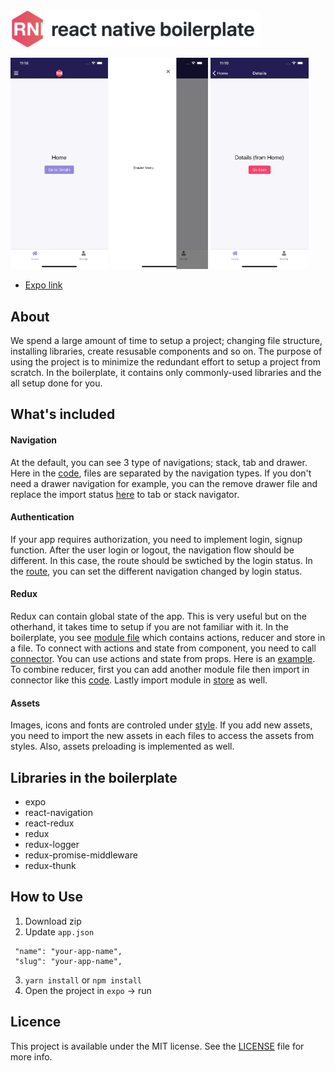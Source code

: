
<img src='https://github.com/WataruMaeda/react-native-boilerplate/blob/update-readme/readme.assets/banner.svg' width='400'> 

<img src='https://github.com/WataruMaeda/react-native-boilerplate/blob/master/readme.assets/1.png' width='31%'> <img src='https://github.com/WataruMaeda/react-native-boilerplate/blob/master/readme.assets/2.png' width='31%'> <img src='https://github.com/WataruMaeda/react-native-boilerplate/blob/master/readme.assets/3.png' width='31%'> 

- [Expo link](https://expo.io/@wataru/react-native-boilerplate)

## About

We spend a large amount of time to setup a project; changing file structure, installing libraries, create resusable components and so on. The purpose of using the project is to minimize the redundant effort to setup a project from scratch. In the boilerplate, it contains only commonly-used libraries and the all setup done for you. 

## What's included

#### Navigation

At the default, you can see 3 type of navigations; stack, tab and drawer. Here in the [code](https://github.com/WataruMaeda/react-native-boilerplate/tree/master/src/routes/navigator), files are separated by the navigation types. If you don't need a drawer navigation for example, you can the remove drawer file and replace the import status [here](https://github.com/WataruMaeda/react-native-boilerplate/blob/master/src/routes/routes.js#L5) to tab or stack navigator.

#### Authentication

If your app requires authorization, you need to implement login, signup function. After the user login or logout, the navigation flow should be different. In this case, the route should be swtiched by the login status. In the [route](https://github.com/WataruMaeda/react-native-boilerplate/blob/master/src/routes/routes.js#L19-L23), you can set the different navigation changed by login status.

#### Redux

Redux can contain global state of the app. This is very useful but on the otherhand, it takes time to setup if you are not familiar with it. In the boilerplate, you see [module file](https://github.com/WataruMaeda/react-native-boilerplate/blob/master/src/modules/app.module.js) which contains actions, reducer and store in a file. To connect with actions and state from component, you need to call [connector](https://github.com/WataruMaeda/react-native-boilerplate/blob/master/src/utils/connector.js). You can use actions and state from props. Here is an [example](https://github.com/WataruMaeda/react-native-boilerplate/blob/master/src/routes/routes.js#L27-L40). To combine reducer, first you can add another module file then import in connector like this [code](https://github.com/WataruMaeda/react-native-boilerplate/blob/master/src/utils/connector.js#L41-L42). Lastly import module in [store](https://github.com/WataruMaeda/react-native-boilerplate/blob/master/src/utils/store.js#L21) as well.

#### Assets

Images, icons and fonts are controled under [style](https://github.com/WataruMaeda/react-native-boilerplate/tree/master/src/styles). If you add new assets, you need to import the new assets in each files to access the assets from styles. Also, assets preloading is implemented as well.

## Libraries in the boilerplate

- expo
- react-navigation
- react-redux
- redux
- redux-logger
- redux-promise-middleware
- redux-thunk

## How to Use

1. Download zip
2. Update `app.json`
```
 "name": "your-app-name",
 "slug": "your-app-name",
```
3. `yarn install` or `npm install`
4. Open the project in `expo` -> run

## Licence

This project is available under the MIT license. See the [LICENSE](https://github.com/WataruMaeda/react-native-boilerplate/blob/master/LICENSE) file for more info.
